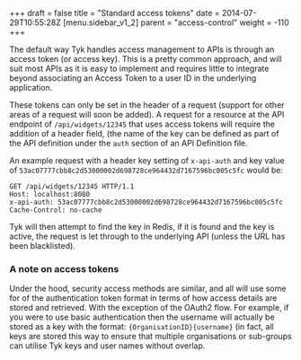 +++
draft = false
title = "Standard access tokens"
date = 2014-07-29T10:55:28Z
[menu.sidebar_v1_2]
    parent = "access-control"
    weight = -110
+++


The default way Tyk handles access management to APIs is through an access token (or access key). This is a pretty common approach, and will suit
most APIs as it is easy to implement and requires little to integrate beyond associating an Access Token to a user ID in the underlying application.

These tokens can only be set in the header of a request (support for other areas of a request will soon be added). A request for a resource at the API endpoint of
`/api/widgets/12345` that uses access tokens will require the addition of a header field, (the name of the key can be defined as part of the API definition under 
the `auth` section of an API Definition file. 

An example request with a header key setting of `x-api-auth` and key value of `53ac07777cbb8c2d53000002d698728ce964432d7167596bc005c5fc` would be:

    GET /api/widgets/12345 HTTP/1.1
    Host: localhost:8080
    x-api-auth: 53ac07777cbb8c2d53000002d698728ce964432d7167596bc005c5fc
    Cache-Control: no-cache

Tyk will then attempt to find the key in Redis, if it is found and the key is active, the request is let through to the underlying API (unless
 the URL has been blacklisted). 
 
### A note on access tokens

Under the hood, security access methods are similar, and all will use some for of the authentication token format in terms of how access details are stored
and retrieved. With the exception of the OAuth2 flow. For example, if you were to use basic authentication then the username will actually be stored as a 
key with the format: `{OrganisationID}{username}` (in fact, all keys are stored this way to ensure that multiple organisations or sub-groups can utilise Tyk
keys and user names without overlap.

